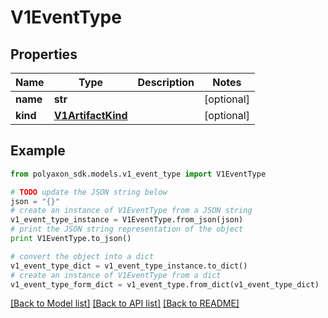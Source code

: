 # V1EventType


## Properties
Name | Type | Description | Notes
------------ | ------------- | ------------- | -------------
**name** | **str** |  | [optional] 
**kind** | [**V1ArtifactKind**](V1ArtifactKind.md) |  | [optional] 

## Example

```python
from polyaxon_sdk.models.v1_event_type import V1EventType

# TODO update the JSON string below
json = "{}"
# create an instance of V1EventType from a JSON string
v1_event_type_instance = V1EventType.from_json(json)
# print the JSON string representation of the object
print V1EventType.to_json()

# convert the object into a dict
v1_event_type_dict = v1_event_type_instance.to_dict()
# create an instance of V1EventType from a dict
v1_event_type_form_dict = v1_event_type.from_dict(v1_event_type_dict)
```
[[Back to Model list]](../README.md#documentation-for-models) [[Back to API list]](../README.md#documentation-for-api-endpoints) [[Back to README]](../README.md)


